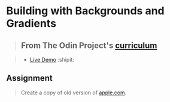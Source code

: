 # Building with Backgrounds and Gradients

> ## From The Odin Project's [curriculum](https://www.theodinproject.com/courses/html5-and-css3/lessons/building-with-backgrounds-and-gradients)

> - [Live Demo](https://igorashs.github.io/building-with-backgrounds-and-gradients/) :shipit:

## Assignment

> Create a copy of old version of [apple.com](https://web.archive.org/web/20140301004610/http://www.apple.com/).
